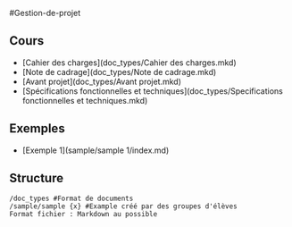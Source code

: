 #Gestion-de-projet

## Cours

 * [Cahier des charges](doc_types/Cahier des charges.mkd)
 * [Note de cadrage](doc_types/Note de cadrage.mkd)
 * [Avant projet](doc_types/Avant projet.mkd)
 * [Spécifications fonctionnelles et techniques](doc_types/Specifications fonctionnelles et techniques.mkd)

## Exemples

 * [Exemple 1](sample/sample 1/index.md)

## Structure

````
/doc_types #Format de documents
/sample/sample {x} #Example créé par des groupes d'élèves
Format fichier : Markdown au possible
````
